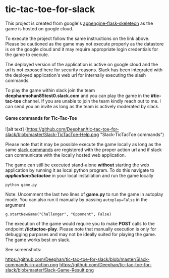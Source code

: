 # tic-tac-toe-for-slack

This project is created from google's  [appengine-flask-skeleteon](https://github.com/GoogleCloudPlatform/appengine-flask-skeleton#python-flask-skeleton-for-google-app-engine) as the game is hosted on google cloud.

To execute the project follow the same instructions on the link above. Please be cautioned as the game may not execute properly as the datastore is on the google cloud and it may require appropriate login credentials for the game to execute.

The deployed version of the application is active on google cloud and the url is not exposed here for security reasons. Slack has been integrated with the deployed application's web url for internally executing the slash commands.

To play the game within slack join the team **deephanmohan85test0.slack.com** and you can play the game in the **#tic-tac-toe** channel.
If you are unable to join the team kindly reach out to me. I can send you an invite as long as the team is actively moderated by slack. 

#### Game commands for Tic-Tac-Toe

![alt text] (https://github.com/Deephan/tic-tac-toe-for-slack/blob/master/Slack-TicTacToe-Help.png "Slack-TicTacToe commands")

Please note that it may be possible execute the game locally as long as the same [slack commands](https://api.slack.com/slash-commands) are registered with the proper action url and if slack can communicate with the locally hosted web application. 

The game can still be executed stand-alone **without** starting the web application by running it as local python program.
To do this navigate to **_application/tictactoe_** in your local installation and run the game locally



`python game.py`

Note: Uncomment the last two lines of **game.py** to run the game in autoplay mode. You can also run it manually by passing `autoplay=False` in the argument


`g.startNewGame("Challenger", "Opponent", False)`

The execution of the game would require you to make **POST** calls to the endpoint **/tictactoe-play**. Please note that manually execution is only for debugging purposes and may not be ideally suited for playing the game. The game works best on slack. 

See screenshots: 

https://github.com/Deephan/tic-tac-toe-for-slack/blob/master/Slack-commands-in-action.png
https://github.com/Deephan/tic-tac-toe-for-slack/blob/master/Slack-Game-Result.png



